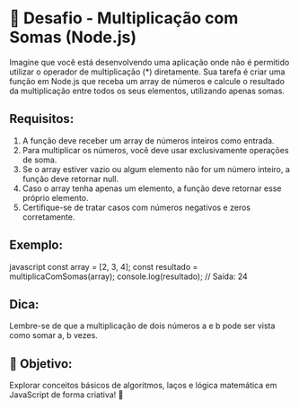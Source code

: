 # 📌 Desafio - Multiplicação com Somas (Node.js)

Imagine que você está desenvolvendo uma aplicação onde não é permitido utilizar o operador de multiplicação (*) diretamente. Sua tarefa é criar uma função em Node.js que receba um array de números e calcule o resultado da multiplicação entre todos os seus elementos, utilizando apenas somas.

## Requisitos:
1. A função deve receber um array de números inteiros como entrada.
2. Para multiplicar os números, você deve usar exclusivamente operações de soma.
3. Se o array estiver vazio ou algum elemento não for um número inteiro, a função deve retornar null.
4. Caso o array tenha apenas um elemento, a função deve retornar esse próprio elemento.
5. Certifique-se de tratar casos com números negativos e zeros corretamente.

## Exemplo:
javascript
const array = [2, 3, 4];
const resultado = multiplicaComSomas(array);
console.log(resultado); // Saída: 24


## Dica:
Lembre-se de que a multiplicação de dois números a e b pode ser vista como somar a, b vezes.

## 🧠 Objetivo:
Explorar conceitos básicos de algoritmos, laços e lógica matemática em JavaScript de forma criativa! 🚀
